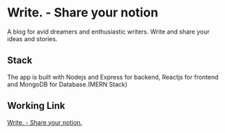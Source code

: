 # Write. - Share your notion

A blog for avid dreamers and enthusiastic writers. Write and share your ideas and stories.

## Stack

The app is built with Nodejs and Express for backend, Reactjs for frontend and MongoDB for Database.(MERN Stack)

## Working Link

[Write. -  Share your notion.](https://write-blog-veeru.herokuapp.com/)
